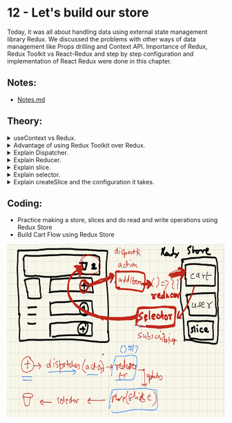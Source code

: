 # 12 - Let's build our store

Today, it was all about handling data using external state management library Redux. We discussed the problems with other ways of data management like Props drilling and Context API. Importance of Redux, Redux Toolkit vs React-Redux and step by step configuration and implementation of React Redux were done in this chapter.

## Notes:

- [Notes.md](https://github.com/deltanode/react-playground/blob/main/12-lets-build-our-store/notes.md)

## Theory:

<!-- *******************************-->
<details>
<summary>useContext vs Redux.</summary><br>
<blockquote>

</blockquote><br>
</details>

<!-- *******************************-->
<details>
<summary>Advantage of using Redux Toolkit over Redux.</summary><br>
<blockquote>

</blockquote><br>
</details>

<!-- *******************************-->
<details>
<summary>Explain Dispatcher.</summary><br>
<blockquote>

</blockquote><br>
</details>

<!-- *******************************-->
<details>
<summary>Explain Reducer.</summary><br>
<blockquote>

</blockquote><br>
</details>

<!-- *******************************-->
<details>
<summary>Explain slice.</summary><br>
<blockquote>

</blockquote><br>
</details>

<!-- *******************************-->
<details>
<summary>Explain selector.</summary><br>
<blockquote>

</blockquote><br>
</details>

<!-- *******************************-->
<details>
<summary>Explain createSlice and the configuration it takes.</summary><br>
<blockquote>

</blockquote><br>
</details>
<!-- *******************************-->

## Coding:

<ul>
	<li>Practice making a store, slices and do read and write operations using Redux Store</li>
	<li>Build Cart Flow using Redux Store<br>
	 </li>
</ul>

<p><img  width="600" height="400" src="./assets/img/12.png"></p>
</div>
